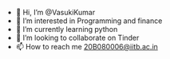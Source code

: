 - 👋 Hi, I’m @VasukiKumar
- 👀 I’m interested in Programming and finance
- 🌱 I’m currently learning python
- 💞️ I’m looking to collaborate on Tinder
- 📫 How to reach me 20B080006@iitb.ac.in

<!---
VasukiKumar/VasukiKumar is a ✨ special ✨ repository because its `README.md` (this file) appears on your GitHub profile.
You can click the Preview link to take a look at your changes.
--->
